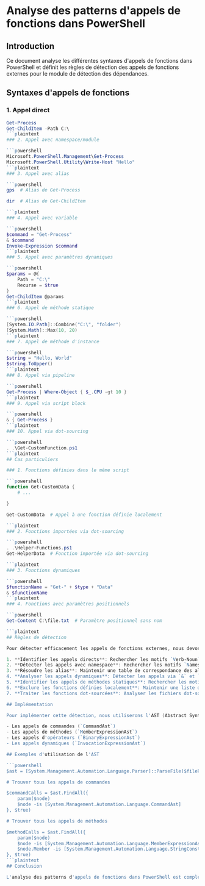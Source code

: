 # Analyse des patterns d'appels de fonctions dans PowerShell

## Introduction

Ce document analyse les différentes syntaxes d'appels de fonctions dans PowerShell et définit les règles de détection des appels de fonctions externes pour le module de détection des dépendances.

## Syntaxes d'appels de fonctions

### 1. Appel direct

```powershell
Get-Process
Get-ChildItem -Path C:\
```plaintext
### 2. Appel avec namespace/module

```powershell
Microsoft.PowerShell.Management\Get-Process
Microsoft.PowerShell.Utility\Write-Host "Hello"
```plaintext
### 3. Appel avec alias

```powershell
gps  # Alias de Get-Process

dir  # Alias de Get-ChildItem

```plaintext
### 4. Appel avec variable

```powershell
$command = "Get-Process"
& $command
Invoke-Expression $command
```plaintext
### 5. Appel avec paramètres dynamiques

```powershell
$params = @{
    Path = "C:\"
    Recurse = $true
}
Get-ChildItem @params
```plaintext
### 6. Appel de méthode statique

```powershell
[System.IO.Path]::Combine("C:\", "folder")
[System.Math]::Max(10, 20)
```plaintext
### 7. Appel de méthode d'instance

```powershell
$string = "Hello, World"
$string.ToUpper()
```plaintext
### 8. Appel via pipeline

```powershell
Get-Process | Where-Object { $_.CPU -gt 10 }
```plaintext
### 9. Appel via script block

```powershell
& { Get-Process }
```plaintext
### 10. Appel via dot-sourcing

```powershell
. .\Get-CustomFunction.ps1
```plaintext
## Cas particuliers

### 1. Fonctions définies dans le même script

```powershell
function Get-CustomData {
    # ...

}

Get-CustomData  # Appel à une fonction définie localement

```plaintext
### 2. Fonctions importées via dot-sourcing

```powershell
. .\Helper-Functions.ps1
Get-HelperData  # Fonction importée via dot-sourcing

```plaintext
### 3. Fonctions dynamiques

```powershell
$functionName = "Get-" + $type + "Data"
& $functionName
```plaintext
### 4. Fonctions avec paramètres positionnels

```powershell
Get-Content C:\file.txt  # Paramètre positionnel sans nom

```plaintext
## Règles de détection

Pour détecter efficacement les appels de fonctions externes, nous devons suivre ces règles:

1. **Identifier les appels directs**: Rechercher les motifs `Verb-Noun` suivis de paramètres optionnels.
2. **Détecter les appels avec namespace**: Rechercher les motifs `Namespace\Verb-Noun`.
3. **Résoudre les alias**: Maintenir une table de correspondance des alias standards et résoudre les appels d'alias.
4. **Analyser les appels dynamiques**: Détecter les appels via `&` et `Invoke-Expression`.
5. **Identifier les appels de méthodes statiques**: Rechercher les motifs `[Namespace.Class]::Method()`.
6. **Exclure les fonctions définies localement**: Maintenir une liste des fonctions définies dans le script.
7. **Traiter les fonctions dot-sourcées**: Analyser les fichiers dot-sourcés pour extraire leurs fonctions.

## Implémentation

Pour implémenter cette détection, nous utiliserons l'AST (Abstract Syntax Tree) de PowerShell qui permet une analyse précise du code source. L'AST nous permettra d'identifier:

- Les appels de commandes (`CommandAst`)
- Les appels de méthodes (`MemberExpressionAst`)
- Les appels d'opérateurs (`BinaryExpressionAst`)
- Les appels dynamiques (`InvocationExpressionAst`)

## Exemples d'utilisation de l'AST

```powershell
$ast = [System.Management.Automation.Language.Parser]::ParseFile($filePath, [ref]$null, [ref]$null)

# Trouver tous les appels de commandes

$commandCalls = $ast.FindAll({
    param($node)
    $node -is [System.Management.Automation.Language.CommandAst]
}, $true)

# Trouver tous les appels de méthodes

$methodCalls = $ast.FindAll({
    param($node)
    $node -is [System.Management.Automation.Language.MemberExpressionAst] -and
    $node.Member -is [System.Management.Automation.Language.StringConstantExpressionAst]
}, $true)
```plaintext
## Conclusion

L'analyse des patterns d'appels de fonctions dans PowerShell est complexe en raison de la variété des syntaxes possibles. L'utilisation de l'AST de PowerShell nous permettra d'identifier avec précision les appels de fonctions externes et de déterminer les dépendances de modules non explicitement importés.
